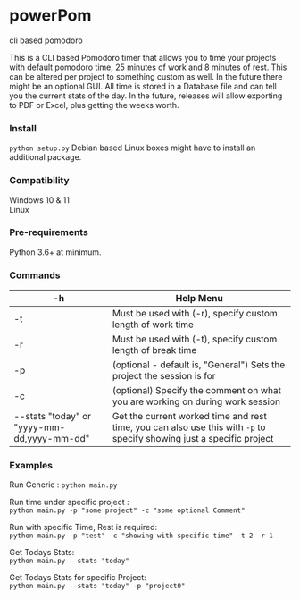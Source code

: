 # powerPom
cli based pomodoro

This is a CLI based Pomodoro timer that allows you to time your projects with default pomodoro time, 25 minutes of work and 8 minutes of rest. This can be altered per project to something custom as well. In the future there might be an optional GUI. All time is stored in a Database file and can tell you the current stats of the day. In the future, releases will allow exporting to PDF or Excel, plus getting the weeks worth.


### Install
`python setup.py`
Debian based Linux boxes might have to install an additional package.

### Compatibility
Windows 10 & 11<br />
Linux

### Pre-requirements
Python 3.6+ at minimum.

### Commands
| -h | Help Menu                                                                     |
|----|-------------------------------------------------------------------------------|
| -t | Must be used with (-r), specify custom length of work time                    |
| -r | Must be used with (-t), specify custom length of break time                   |
| -p | (optional - default is, "General") Sets the project the session is for        |
| -c | (optional) Specify the comment on what you are working on during work session |
| --stats "today" or "yyyy-mm-dd,yyyy-mm-dd"| Get the current worked time and rest time, you can also use this with `-p` to specify showing just a specific project | 

### Examples
Run Generic : `python main.py`

Run time under specific project : <br />
`python main.py -p "some project" -c "some optional Comment"`

Run with specific Time, Rest is required: <br />
`python main.py -p "test" -c "showing with specific time" -t 2 -r 1`

Get Todays Stats: <br />
`python main.py --stats "today"`

Get Todays Stats for specific Project: <br />
`python main.py --stats "today" -p "project0"`
